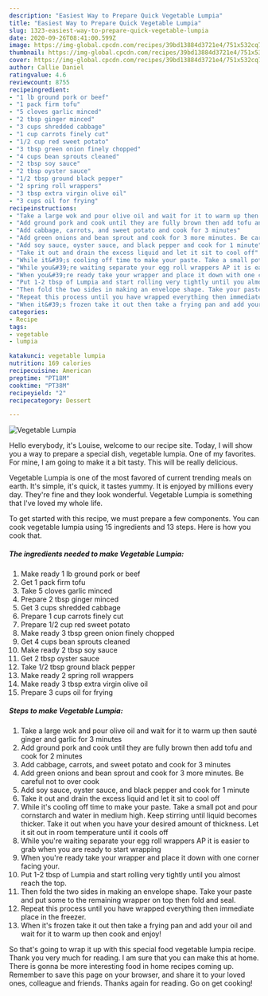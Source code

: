 ```yaml
---
description: "Easiest Way to Prepare Quick Vegetable Lumpia"
title: "Easiest Way to Prepare Quick Vegetable Lumpia"
slug: 1323-easiest-way-to-prepare-quick-vegetable-lumpia
date: 2020-09-26T08:41:00.599Z
image: https://img-global.cpcdn.com/recipes/39bd13884d3721e4/751x532cq70/vegetable-lumpia-recipe-main-photo.jpg
thumbnail: https://img-global.cpcdn.com/recipes/39bd13884d3721e4/751x532cq70/vegetable-lumpia-recipe-main-photo.jpg
cover: https://img-global.cpcdn.com/recipes/39bd13884d3721e4/751x532cq70/vegetable-lumpia-recipe-main-photo.jpg
author: Callie Daniel
ratingvalue: 4.6
reviewcount: 8755
recipeingredient:
- "1 lb ground pork or beef"
- "1 pack firm tofu"
- "5 cloves garlic minced"
- "2 tbsp ginger minced"
- "3 cups shredded cabbage"
- "1 cup carrots finely cut"
- "1/2 cup red sweet potato"
- "3 tbsp green onion finely chopped"
- "4 cups bean sprouts cleaned"
- "2 tbsp soy sauce"
- "2 tbsp oyster sauce"
- "1/2 tbsp ground black pepper"
- "2 spring roll wrappers"
- "3 tbsp extra virgin olive oil"
- "3 cups oil for frying"
recipeinstructions:
- "Take a large wok and pour olive oil and wait for it to warm up then sauté ginger and garlic for 3 minutes"
- "Add ground pork and cook until they are fully brown then add tofu and cook for 2 minutes"
- "Add cabbage, carrots, and sweet potato and cook for 3 minutes"
- "Add green onions and bean sprout and cook for 3 more minutes. Be careful not to over cook"
- "Add soy sauce, oyster sauce, and black pepper and cook for 1 minute"
- "Take it out and drain the excess liquid and let it sit to cool off"
- "While it&#39;s cooling off time to make your paste. Take a small pot and pour cornstarch and water in medium high. Keep stirring until liquid becomes thicker. Take it out when you have your desired amount of thickness. Let it sit out in room temperature until it cools off"
- "While you&#39;re waiting separate your egg roll wrappers AP it is easier to grab when you are ready to start wrapping"
- "When you&#39;re ready take your wrapper and place it down with one corner facing your."
- "Put 1-2 tbsp of Lumpia and start rolling very tightly until you almost reach the top."
- "Then fold the two sides in making an envelope shape. Take your paste and put some to the remaining wrapper on top then fold and seal."
- "Repeat this process until you have wrapped everything then immediate place in the freezer."
- "When it&#39;s frozen take it out then take a frying pan and add your oil and wait for it to warm up then cook and enjoy!"
categories:
- Recipe
tags:
- vegetable
- lumpia

katakunci: vegetable lumpia 
nutrition: 169 calories
recipecuisine: American
preptime: "PT18M"
cooktime: "PT38M"
recipeyield: "2"
recipecategory: Dessert

---
```



![Vegetable Lumpia](https://img-global.cpcdn.com/recipes/39bd13884d3721e4/751x532cq70/vegetable-lumpia-recipe-main-photo.jpg)

Hello everybody, it's Louise, welcome to our recipe site. Today, I will show you a way to prepare a special dish, vegetable lumpia. One of my favorites. For mine, I am going to make it a bit tasty. This will be really delicious.



Vegetable Lumpia is one of the most favored of current trending meals on earth. It's simple, it's quick, it tastes yummy. It is enjoyed by millions every day. They're fine and they look wonderful. Vegetable Lumpia is something that I've loved my whole life.


To get started with this recipe, we must prepare a few components. You can cook vegetable lumpia using 15 ingredients and 13 steps. Here is how you cook that.

<!--inarticleads1-->

##### The ingredients needed to make Vegetable Lumpia:

1. Make ready 1 lb ground pork or beef
1. Get 1 pack firm tofu
1. Take 5 cloves garlic minced
1. Prepare 2 tbsp ginger minced
1. Get 3 cups shredded cabbage
1. Prepare 1 cup carrots finely cut
1. Prepare 1/2 cup red sweet potato
1. Make ready 3 tbsp green onion finely chopped
1. Get 4 cups bean sprouts cleaned
1. Make ready 2 tbsp soy sauce
1. Get 2 tbsp oyster sauce
1. Take 1/2 tbsp ground black pepper
1. Make ready 2 spring roll wrappers
1. Make ready 3 tbsp extra virgin olive oil
1. Prepare 3 cups oil for frying




<!--inarticleads2-->

##### Steps to make Vegetable Lumpia:

1. Take a large wok and pour olive oil and wait for it to warm up then sauté ginger and garlic for 3 minutes
1. Add ground pork and cook until they are fully brown then add tofu and cook for 2 minutes
1. Add cabbage, carrots, and sweet potato and cook for 3 minutes
1. Add green onions and bean sprout and cook for 3 more minutes. Be careful not to over cook
1. Add soy sauce, oyster sauce, and black pepper and cook for 1 minute
1. Take it out and drain the excess liquid and let it sit to cool off
1. While it&#39;s cooling off time to make your paste. Take a small pot and pour cornstarch and water in medium high. Keep stirring until liquid becomes thicker. Take it out when you have your desired amount of thickness. Let it sit out in room temperature until it cools off
1. While you&#39;re waiting separate your egg roll wrappers AP it is easier to grab when you are ready to start wrapping
1. When you&#39;re ready take your wrapper and place it down with one corner facing your.
1. Put 1-2 tbsp of Lumpia and start rolling very tightly until you almost reach the top.
1. Then fold the two sides in making an envelope shape. Take your paste and put some to the remaining wrapper on top then fold and seal.
1. Repeat this process until you have wrapped everything then immediate place in the freezer.
1. When it&#39;s frozen take it out then take a frying pan and add your oil and wait for it to warm up then cook and enjoy!




So that's going to wrap it up with this special food vegetable lumpia recipe. Thank you very much for reading. I am sure that you can make this at home. There is gonna be more interesting food in home recipes coming up. Remember to save this page on your browser, and share it to your loved ones, colleague and friends. Thanks again for reading. Go on get cooking!
